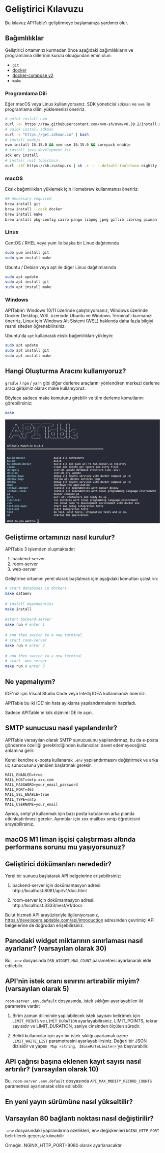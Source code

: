 # Geliştirici Kılavuzu

Bu kılavuz APITable'ı geliştirmeye başlamanıza yardımcı olur.

## Bağımlılıklar

Geliştirici ortamınızı kurmadan önce aşağıdaki bağımlılıkların ve programlama dillerinin kurulu olduğundan emin olun:

- `git`
- [docker](https://docs.docker.com/engine/install/)
- [docker-compose v2](https://docs.docker.com/engine/install/)
- `make`


### Programlama Dili

Eğer macOS veya Linux kullanıyorsanız. SDK yöneticisi `sdkman` ve `nvm` ile programlama dilini yüklemenizi öneririz.

```bash
# quick install nvm
curl -o- https://raw.githubusercontent.com/nvm-sh/nvm/v0.39.2/install.sh | bash
# quick install sdkman
curl -s "https://get.sdkman.io" | bash
# install nodejs 
nvm install 16.15.0 && nvm use 16.15.0 && corepack enable
# install java development kit
sdk env install
# install rust toolchain
curl -sSf https://sh.rustup.rs | sh -s -- --default-toolchain nightly --profile minimal -y && source "$HOME/.cargo/env"
```

### macOS

Eksik bağımlılıkları yüklemek için Homebrew kullanmanızı öneririz:

```bash
## necessary required
brew install git
brew install --cask docker
brew install make
brew install pkg-config cairo pango libpng jpeg giflib librsvg pixman
```

### Linux

CentOS / RHEL veya yum ile başka bir Linux dağıtımında

```bash
sudo yum install git
sudo yum install make
```

Ubuntu / Debian veya apt ile diğer Linux dağıtımlarında

```bash
sudo apt update
sudo apt install git
sudo apt install make
```


### Windows

APITable'ı Windows 10/11 üzerinde çalıştırıyorsanız, Windows üzerinde Docker Desktop, WSL üzerinde Ubuntu ve Windows Terminal'i kurmanızı öneririz, Linux için Windows Alt Sistemi (WSL) hakkında daha fazla bilgiyi resmi siteden öğrenebilirsiniz.

Ubuntu'da `apt` kullanarak eksik bağımlılıkları yükleyin:

```bash
sudo apt update
sudo apt install git
sudo apt install make
```


## Hangi Oluşturma Aracını kullanıyoruz?

`gradle` / `npm` / `yarn` gibi diğer derleme araçlarını yönlendiren merkezi derleme aracı girişimiz olarak make kullanıyoruz.

Böylece sadece make komutunu girebilir ve tüm derleme komutlarını görebilirsiniz:

```bash
make
```

![komut ekran görüntüsü](../static/make.png)



## Geliştirme ortamınızı nasıl kurulur?

APITable 3 işlemden oluşmaktadır:

1. backend-server
2. room-server
3. web-server

Geliştirme ortamını yerel olarak başlatmak için aşağıdaki komutları çalıştırın:

```bash
# start databases in dockers
make dataenv 

# install dependencies
make install 

#start backend-server
make run # enter 1  

# and then switch to a new terminal
# start room-server
make run # enter 2

# and then switch to a new terminal
# start  wen-server
make run # enter 3

```




## Ne yapmalıyım?

IDE'niz için Visual Studio Code veya Intellij IDEA kullanmanızı öneririz.

APITable bu iki IDE'nin hata ayıklama yapılandırmalarını hazırladı.

Sadece APITable'ın kök dizinini IDE ile açın.



## SMTP sunucusu nasıl yapılandırılır?

APITable varsayılan olarak SMTP sunucusunu yapılandırmaz, bu da e-posta gönderme özelliği gerektirdiğinden kullanıcıları davet edemeyeceğiniz anlamına gelir.

Kendi kendine e-posta kullanarak `.env` yapılandırmasını değiştirmek ve arka uç sunucusunu yeniden başlatmak gerekir.

```
MAIL_ENABLED=true
MAIL_HOST=smtp.xxx.com
MAIL_PASSWORD=your_email_password
MAIL_PORT=465
MAIL_SSL_ENABLE=true
MAIL_TYPE=smtp
MAIL_USERNAME=your_email
```

Ayrıca, smtp'yi kullanmak için bazı posta kutularının arka planda etkinleştirilmesi gerekir. Ayrıntılar için xxx mailbox smtp öğreticisini arayabilirsiniz.


## macOS M1 liman işçisi çalıştırması altında performans sorunu mu yaşıyorsunuz?

## Geliştirici dökümanları nerededir?

Yerel bir sunucu başlatarak API belgelerine erişebilirsiniz:

1. backend-server için dokümantasyon adresi: http://localhost:8081/api/v1/doc.html

2. room-server için dokümantasyon adresi: http://localhost:3333/nest/v1/docs

Bulut hizmeti API arayüzleriyle ilgileniyorsanız, https://developers.apitable.com/api/introduction adresinden çevrimiçi API belgelerine de doğrudan erişebilirsiniz.

## Panodaki widget miktarının sınırlaması nasıl ayarlanır? (varsayılan olarak 30)

Bu, `.env` dosyasında `DSB_WIDGET_MAX_COUNT` parametresi ayarlanarak elde edilebilir.

## API'nin istek oranı sınırını artırabilir miyim? (varsayılan olarak 5)

`room-server` `.env.default` dosyasında, istek sıklığını ayarlayabilen iki parametre vardır:

1. Birim zaman diliminde yapılabilecek istek sayısını belirtmek için `LIMIT_POINTS` ve `LIMIT_DURATION` ayarlayabilirsiniz. LIMIT_POINTS, tekrar sayısıdır ve LIMIT_DURATION, saniye cinsinden ölçülen süredir.

2. Belirli kullanıcılar için ayrı bir istek sıklığı ayarlamak üzere `LIMIT_WHITE_LIST` parametresini ayarlayabilirsiniz. Değeri bir JSON dizisidir ve yapısı ` Map <string, IBaseRateLimiter>`'ya başvurabilir.

## API çağrısı başına eklenen kayıt sayısı nasıl artırılır? (varsayılan olarak 10)

Bu, `room-server` `.env.default` dosyasında `API_MAX_MODIFY_RECORD_COUNTS` parametresi ayarlanarak elde edilebilir.


## En yeni yayın sürümüne nasıl yükseltilir?


## Varsayılan 80 bağlantı noktası nasıl değiştirilir?
`.env` dosyasındaki yapılandırma özellikleri, env değişkenleri `NGINX_HTTP_PORT` belirtilerek geçersiz kılınabilir

Örneğin. NGINX_HTTP_PORT=8080 olarak ayarlanacaktır